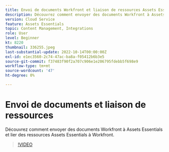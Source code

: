 ```yaml
---
title: Envoi de documents Workfront et liaison de ressources Assets Essentials
description: Découvrez comment envoyer des documents Workfront à Assets Essentials et lier des ressources Assets Essentials à Workfront.
version: Cloud Service
feature: Assets Essentials
topic: Content Management, Integrations
role: User
level: Beginner
kt: 8220
thumbnail: 336255.jpeg
last-substantial-update: 2022-10-14T00:00:00Z
exl-id: e1ec3560-2c74-47ac-ba8a-f05412b6b3e5
source-git-commit: f37483f90f2a707c906e1e206795fdebb5f698e9
workflow-type: tm+mt
source-wordcount: '47'
ht-degree: 0%

---
```


# Envoi de documents et liaison de ressources

Découvrez comment envoyer des documents Workfront à Assets Essentials et lier des ressources Assets Essentials à Workfront.

>[!VIDEO](https://video.tv.adobe.com/v/336255/?quality=12&learn=on)
